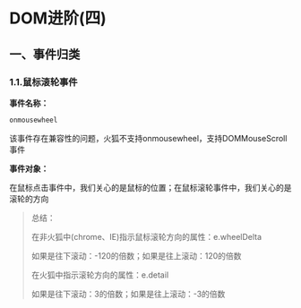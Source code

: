 # DOM进阶(四)

## 一、事件归类

### 1.1.鼠标滚轮事件

**事件名称：**

```js
onmousewheel
```

该事件存在兼容性的问题，火狐不支持onmousewheel，支持DOMMouseScroll事件

**事件对象：**

在鼠标点击事件中，我们关心的是鼠标的位置；在鼠标滚轮事件中，我们关心的是滚轮的方向

> 总结：
>
> 在非火狐中(chrome、IE)指示鼠标滚轮方向的属性：e.wheelDelta
>
> 如果是往下滚动：-120的倍数；如果是往上滚动：120的倍数
>
> 在火狐中指示滚轮方向的属性：e.detail
>
> 如果是往下滚动：3的倍数；如果是往上滚动：-3的倍数